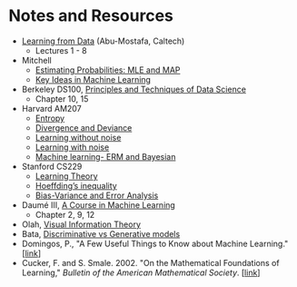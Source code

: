 # Notes and Resources

- [Learning from Data](https://work.caltech.edu/telecourse.html) (Abu-Mostafa, Caltech)
    - Lectures 1 - 8
- Mitchell
    - [Estimating Probabilities: MLE and MAP](https://www.cs.cmu.edu/~tom/mlbook/Joint_MLE_MAP.pdf)
    - [Key Ideas in Machine Learning](https://www.cs.cmu.edu/~tom/mlbook/keyIdeas.pdf)
- Berkeley DS100, [Principles and Techniques of Data Science](https://www.textbook.ds100.org)
    - Chapter 10, 15
- Harvard AM207
    - [Entropy](http://am207.info/wiki/Entropy.html)
    - [Divergence and Deviance](http://am207.info/wiki/Divergence.html)
    - [Learning without noise](http://am207.info/wiki/noiseless_learning.html)
    - [Learning with noise](http://am207.info/wiki/noisylearning.html)
    - [Machine learning- ERM and Bayesian](http://am207.info/wiki/generativemodels.html#erm)
- Stanford CS229
    - [Learning Theory](http://cs229.stanford.edu/notes/cs229-notes4.pdf)
    - [Hoeffding’s inequality](http://101.96.10.72/cs229.stanford.edu/extra-notes/hoeffding.pdf)
    - [Bias-Variance and Error Analysis](http://cs229.stanford.edu/section/error-analysis.pdf)
- Daumé III, [A Course in Machine Learning](http://ciml.info/)
    - Chapter 2, 9, 12
- Olah, [Visual Information Theory](https://colah.github.io/posts/2015-09-Visual-Information/)
- Bata, [Discriminative vs Generative models](https://deveshbatra.github.io/Generative-vs-Discriminative-models/)
- Domingos, P., "A Few Useful Things to Know about Machine Learning." [[link](https://homes.cs.washington.edu/~pedrod/papers/cacm12.pdf)]
- Cucker, F. and S. Smale. 2002. "On the Mathematical Foundations of Learning," *Bulletin of the American Mathematical Society*. [[link](http://www.mit.edu/~9.520/Papers/cuckersmale.pdf)]
